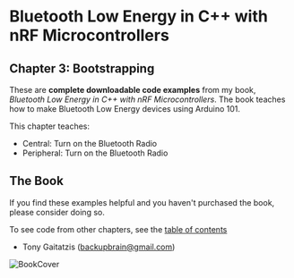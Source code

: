 # Bluetooth Low Energy in C++ with nRF Microcontrollers

## Chapter 3: Bootstrapping


These are **complete downloadable code examples** from my book, _Bluetooth Low Energy in C++ with nRF Microcontrollers_.  The book teaches how to make Bluetooth Low Energy devices using Arduino 101.

This chapter teaches:
* Central: Turn on the Bluetooth Radio
* Peripheral: Turn on the Bluetooth Radio

## The Book

If you find these examples helpful and you haven't purchased the book, please consider doing so.

To see code from other chapters, see the [table of contents](https://github.com/BluetoothLowEnergyInCppWithnRFx/Book)

- Tony Gaitatzis (<backupbrain@gmail.com>)

![BookCover](https://github.com/BluetoothLowEnergyInCppWithnRFx/Book/blob/master/Bluetooth%20Low%20Energy%20in%20CC%2B%2B%20with%20nRFx%20Cover.png)
